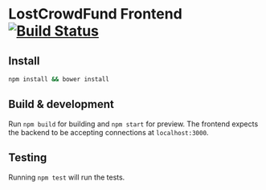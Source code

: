 # LostCrowdFund Frontend  [![Build Status](https://travis-ci.org/LostCrowdFound/lcf-frontend.svg?branch=master)](https://travis-ci.org/LostCrowdFound/lcf-frontend)

## Install
```sh
npm install && bower install
```

## Build & development

Run `npm build` for building and `npm start` for preview.
The frontend expects the backend to be accepting connections at `localhost:3000`.

## Testing

Running `npm test` will run the tests.
